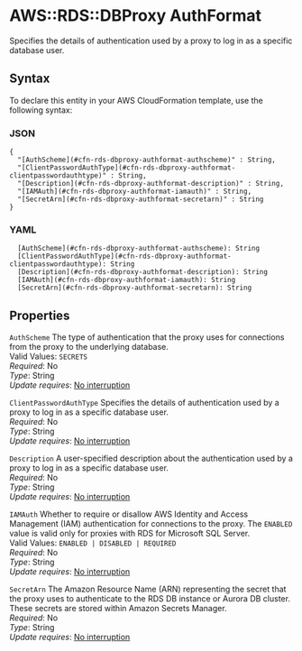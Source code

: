 # AWS::RDS::DBProxy AuthFormat<a name="aws-properties-rds-dbproxy-authformat"></a>

Specifies the details of authentication used by a proxy to log in as a specific database user\.

## Syntax<a name="aws-properties-rds-dbproxy-authformat-syntax"></a>

To declare this entity in your AWS CloudFormation template, use the following syntax:

### JSON<a name="aws-properties-rds-dbproxy-authformat-syntax.json"></a>

```
{
  "[AuthScheme](#cfn-rds-dbproxy-authformat-authscheme)" : String,
  "[ClientPasswordAuthType](#cfn-rds-dbproxy-authformat-clientpasswordauthtype)" : String,
  "[Description](#cfn-rds-dbproxy-authformat-description)" : String,
  "[IAMAuth](#cfn-rds-dbproxy-authformat-iamauth)" : String,
  "[SecretArn](#cfn-rds-dbproxy-authformat-secretarn)" : String
}
```

### YAML<a name="aws-properties-rds-dbproxy-authformat-syntax.yaml"></a>

```
  [AuthScheme](#cfn-rds-dbproxy-authformat-authscheme): String
  [ClientPasswordAuthType](#cfn-rds-dbproxy-authformat-clientpasswordauthtype): String
  [Description](#cfn-rds-dbproxy-authformat-description): String
  [IAMAuth](#cfn-rds-dbproxy-authformat-iamauth): String
  [SecretArn](#cfn-rds-dbproxy-authformat-secretarn): String
```

## Properties<a name="aws-properties-rds-dbproxy-authformat-properties"></a>

`AuthScheme` <a name="cfn-rds-dbproxy-authformat-authscheme"></a>
The type of authentication that the proxy uses for connections from the proxy to the underlying database\.  
Valid Values: `SECRETS`  
_Required_: No  
_Type_: String  
_Update requires_: [No interruption](https://docs.aws.amazon.com/AWSCloudFormation/latest/UserGuide/using-cfn-updating-stacks-update-behaviors.html#update-no-interrupt)

`ClientPasswordAuthType` <a name="cfn-rds-dbproxy-authformat-clientpasswordauthtype"></a>
Specifies the details of authentication used by a proxy to log in as a specific database user\.  
_Required_: No  
_Type_: String  
_Update requires_: [No interruption](https://docs.aws.amazon.com/AWSCloudFormation/latest/UserGuide/using-cfn-updating-stacks-update-behaviors.html#update-no-interrupt)

`Description` <a name="cfn-rds-dbproxy-authformat-description"></a>
A user\-specified description about the authentication used by a proxy to log in as a specific database user\.  
_Required_: No  
_Type_: String  
_Update requires_: [No interruption](https://docs.aws.amazon.com/AWSCloudFormation/latest/UserGuide/using-cfn-updating-stacks-update-behaviors.html#update-no-interrupt)

`IAMAuth` <a name="cfn-rds-dbproxy-authformat-iamauth"></a>
Whether to require or disallow AWS Identity and Access Management \(IAM\) authentication for connections to the proxy\. The `ENABLED` value is valid only for proxies with RDS for Microsoft SQL Server\.  
Valid Values: `ENABLED | DISABLED | REQUIRED`  
_Required_: No  
_Type_: String  
_Update requires_: [No interruption](https://docs.aws.amazon.com/AWSCloudFormation/latest/UserGuide/using-cfn-updating-stacks-update-behaviors.html#update-no-interrupt)

`SecretArn` <a name="cfn-rds-dbproxy-authformat-secretarn"></a>
The Amazon Resource Name \(ARN\) representing the secret that the proxy uses to authenticate to the RDS DB instance or Aurora DB cluster\. These secrets are stored within Amazon Secrets Manager\.  
_Required_: No  
_Type_: String  
_Update requires_: [No interruption](https://docs.aws.amazon.com/AWSCloudFormation/latest/UserGuide/using-cfn-updating-stacks-update-behaviors.html#update-no-interrupt)
